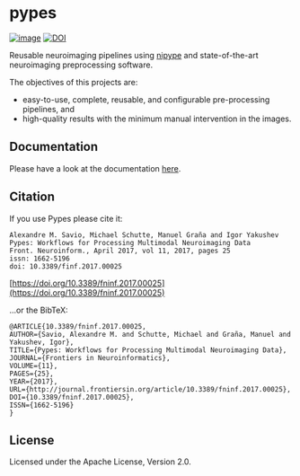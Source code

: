 # pypes

[![image](https://readthedocs.org/projects/neuro-pypes/badge/?version=latest)](http://neuro-pypes.readthedocs.io)
[![DOI](https://zenodo.org/badge/46623736.svg)](https://zenodo.org/badge/latestdoi/46623736)

Reusable neuroimaging pipelines using [nipype](http://nipype.readthedocs.io/) and state-of-the-art
neuroimaging preprocessing software.

The objectives of this projects are:

- easy-to-use, complete, reusable, and configurable pre-processing pipelines, and
- high-quality results with the minimum manual intervention in the images.


## Documentation

Please have a look at the documentation [here](http://neuro-pypes.readthedocs.io).

## Citation

If you use Pypes please cite it:

```
Alexandre M. Savio, Michael Schutte, Manuel Graña and Igor Yakushev
Pypes: Workflows for Processing Multimodal Neuroimaging Data
Front. Neuroinform., April 2017, vol 11, 2017, pages 25
issn: 1662-5196
doi: 10.3389/finf.2017.00025
```
[https://doi.org/10.3389/fninf.2017.00025](https://doi.org/10.3389/fninf.2017.00025)

...or the BibTeX:
```
@ARTICLE{10.3389/fninf.2017.00025,
AUTHOR={Savio, Alexandre M. and Schutte, Michael and Graña, Manuel and Yakushev, Igor},
TITLE={Pypes: Workflows for Processing Multimodal Neuroimaging Data},
JOURNAL={Frontiers in Neuroinformatics},
VOLUME={11},
PAGES={25},
YEAR={2017},
URL={http://journal.frontiersin.org/article/10.3389/fninf.2017.00025},
DOI={10.3389/fninf.2017.00025},
ISSN={1662-5196}
}
```

## License

Licensed under the Apache License, Version 2.0.
